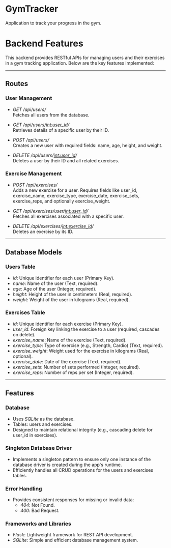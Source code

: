 # GymTracker
Application to track your progress in the gym. 

# Backend Features

This backend provides RESTful APIs for managing users and their exercises in a gym tracking application. Below are the key features implemented:

---

## Routes

### User Management
- *GET /api/users/*  
  Fetches all users from the database.

- *GET /api/users/<int:user_id>/*  
  Retrieves details of a specific user by their ID.

- *POST /api/users/*  
  Creates a new user with required fields: name, age, height, and weight.

- *DELETE /api/users/<int:user_id>/*  
  Deletes a user by their ID and all related exercises.

### Exercise Management
- *POST /api/exercises/*  
  Adds a new exercise for a user. Requires fields like user_id, exercise_name, exercise_type, exercise_date, exercise_sets, exercise_reps, and optionally exercise_weight.

- *GET /api/exercises/user/<int:user_id>/*  
  Fetches all exercises associated with a specific user.

- *DELETE /api/exercises/<int:exercise_id>/*  
  Deletes an exercise by its ID.

---

## Database Models

### Users Table
- *id*: Unique identifier for each user (Primary Key).  
- *name*: Name of the user (Text, required).  
- *age*: Age of the user (Integer, required).  
- *height*: Height of the user in centimeters (Real, required).  
- *weight*: Weight of the user in kilograms (Real, required).  

### Exercises Table
- *id*: Unique identifier for each exercise (Primary Key).  
- *user_id*: Foreign key linking the exercise to a user (required, cascades on delete).  
- *exercise_name*: Name of the exercise (Text, required).  
- *exercise_type*: Type of exercise (e.g., Strength, Cardio) (Text, required).  
- *exercise_weight*: Weight used for the exercise in kilograms (Real, optional).  
- *exercise_date*: Date of the exercise (Text, required).  
- *exercise_sets*: Number of sets performed (Integer, required).  
- *exercise_reps*: Number of reps per set (Integer, required).  

---

## Features

### Database
- Uses *SQLite* as the database.
- Tables: users and exercises.
- Designed to maintain relational integrity (e.g., cascading delete for user_id in exercises).

### Singleton Database Driver
- Implements a singleton pattern to ensure only one instance of the database driver is created during the app's runtime.
- Efficiently handles all CRUD operations for the users and exercises tables.

### Error Handling
- Provides consistent responses for missing or invalid data:
  - *404*: Not Found.
  - *400*: Bad Request.

### Frameworks and Libraries
- *Flask*: Lightweight framework for REST API development.
- *SQLite*: Simple and efficient database management system.


